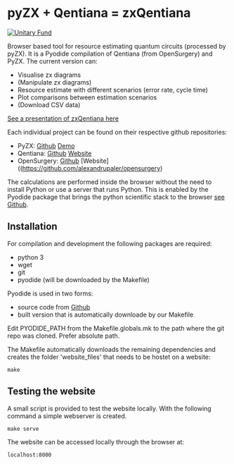 # pyZX + Qentiana = zxQentiana

[![Unitary Fund](https://img.shields.io/badge/Supported%20By-UNITARY%20FUND-brightgreen.svg?style=for-the-badge)](http://unitary.fund)

Browser based tool for resource estimating quantum circuits (processed by pyZX). It is a Pyodide compilation of Qentiana (from OpenSurgery) and PyZX. The current version can:
- Visualise zx diagrams
- (Manipulate zx diagrams)
- Resource estimate with different scenarios (error rate, cycle time)
- Plot comparisons between estimation scenarios
- (Download CSV data)

<a href="https://docs.google.com/presentation/d/e/2PACX-1vQ3ikcnnLrruod0jHAHC5e-jBfwnwE07iwuUVT642E44odPCaa626p1jrFPPDV1ZJhOSM4y2R3dZjfR/pub?start=true&loop=false&delayms=5000&slide=id.g5b51ccc5bf_1_14" target="_blank">See a presentation of zxQentiana here</a>

Each individual project can be found on their respective github repositories:

- PyZX: [Github](https://github.com/Quantomatic/pyzx) [Demo](http://zxcalculus.com/pyzx.html)
- Qentiana: [Github](https://github.com/herr-d/qentiana) [Website](https://herr-d.github.io/qentiana/)
- OpenSurgery: [Github](https://github.com/alexandrupaler/opensurgery) [Website]((https://github.com/alexandrupaler/opensurgery)

The calculations are performed inside the browser without the need to install Python or use a server that runs Python. This is enabled by the Pyodide package that brings the python scientific stack to the browser [see Github](https://github.com/iodide-project/pyodide).

## Installation
For compilation and development the following packages are required:

- python 3
- wget
- git
- pyodide (will be downloaded by the Makefile)

Pyodide is used in two forms:
- source code from [Github](git@github.com:iodide-project/pyodide.git)
- built version that is automatically downloade by our Makefile

Edit PYODIDE_PATH from the Makefile.globals.mk to the path where the git repo was cloned. Prefer absolute path.

The Makefile automatically downloads the remaining dependencies and creates the folder 'website_files' that needs to be hostet on a website:
```
make
```

## Testing the website

A small script is provided to test the website locally. With the following command a simple webserver is created.

```
make serve
```

The website can be accessed locally through the browser at:
```
localhost:8000
```
